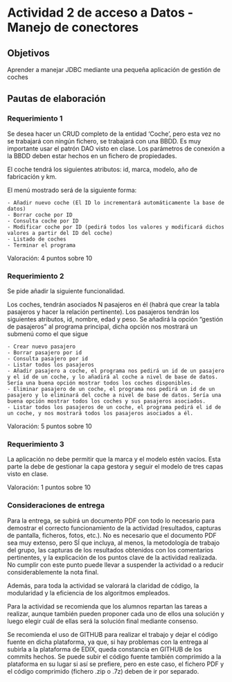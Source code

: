 # Actividad 2 de acceso a Datos - Manejo de conectores

## Objetivos

Aprender a manejar JDBC mediante una pequeña aplicación de gestión de coches

## Pautas de elaboración

### Requerimiento 1

Se desea hacer un CRUD completo de la entidad ‘Coche’, pero esta vez no se trabajará con ningún fichero, se trabajará con una BBDD. Es muy importante usar el patrón DAO visto en clase. Los parámetros de conexión a la BBDD deben estar hechos en un fichero de propiedades.

El coche tendrá los siguientes atributos: id, marca, modelo, año de fabricación y km.

El menú mostrado será de la siguiente forma:

    - Añadir nuevo coche (El ID lo incrementará automáticamente la base de datos)
    - Borrar coche por ID
    - Consulta coche por ID
    - Modificar coche por ID (pedirá todos los valores y modificará dichos valores a partir del ID del coche)
    - Listado de coches
    - Terminar el programa

Valoración: 4 puntos sobre 10

### Requerimiento 2

Se pide añadir la siguiente funcionalidad.

Los coches, tendrán asociados N pasajeros en él (habrá que crear la tabla pasajeros y hacer la relación pertinente). Los pasajeros tendrán los siguientes atributos, id, nombre, edad y peso. Se añadirá la opción “gestión de pasajeros” al programa principal, dicha opción nos mostrará un submenú como el que sigue

    - Crear nuevo pasajero
    - Borrar pasajero por id
    - Consulta pasajero por id
    - Listar todos los pasajeros
    - Añadir pasajero a coche, el programa nos pedirá un id de un pasajero y el id de un coche, y lo añadirá al coche a nivel de base de datos. Sería una buena opción mostrar todos los coches disponibles.
    - Eliminar pasajero de un coche, el programa nos pedirá un id de un pasajero y lo eliminará del coche a nivel de base de datos. Sería una buena opción mostrar todos los coches y sus pasajeros asociados.
    - Listar todos los pasajeros de un coche, el programa pedirá el id de un coche, y nos mostrará todos los pasajeros asociados a él.

Valoración: 5 puntos sobre 10

### Requerimiento 3

La aplicación no debe permitir que la marca y el modelo estén vacíos. Esta parte la debe de gestionar la capa gestora y seguir el modelo de tres capas visto en clase.

Valoración: 1 puntos sobre 10

### Consideraciones de entrega

Para la entrega, se subirá un documento PDF con todo lo necesario para demostrar el correcto funcionamiento de la actividad (resultados, capturas de pantalla, ficheros, fotos, etc.). No es necesario que el documento PDF sea muy extenso, pero SÍ que incluya, al menos, la metodología de trabajo del grupo, las capturas de los resultados obtenidos con los comentarios pertinentes, y la explicación de los puntos clave de la actividad realizada. No cumplir con este punto puede llevar a suspender la actividad o a reducir considerablemente la nota final.

Además, para toda la actividad se valorará la claridad de código, la modularidad y la eficiencia de los algoritmos empleados.

Para la actividad se recomienda que los alumnos repartan las tareas a realizar, aunque también pueden proponer cada uno de ellos una solución y luego elegir cuál de ellas será la solución final mediante consenso.

Se recomienda el uso de GITHUB para realizar el trabajo y dejar el código fuente en dicha plataforma, ya que, si hay problemas con la entrega al subirla a la plataforma de EDIX, queda constancia en GITHUB de los commits hechos. Se puede subir el código fuente también comprimido a la plataforma en su lugar si así se prefiere, pero en este caso, el fichero PDF y el código comprimido (fichero .zip o .7z) deben de ir por separado.